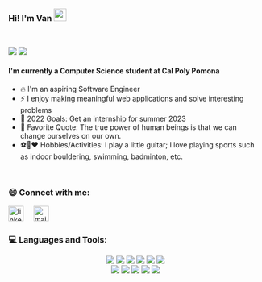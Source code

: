 ### Hi! I'm Van <img src="https://media.giphy.com/media/hvRJCLFzcasrR4ia7z/giphy.gif" width="25px">

<br>

[![](https://img.shields.io/badge/LinkedIn-VanHuynh-blue)](https://www.linkedin.com/in/vanthuynh/)
[![](https://img.shields.io/badge/Email-vthuynh@cpp.edu-red)](mailto:vthuynh@cpp.edu)

#### I'm currently a Computer Science student at Cal Poly Pomona

- 🔥 I'm an aspiring Software Engineer
- ⚡ I enjoy making meaningful web applications and solve interesting problems
- 🎯 2022 Goals: Get an internship for summer 2023
- 🌱 Favorite Quote: The true power of human beings is that we can change ourselves on our own.
- ⚽🎸❤️ Hobbies/Activities: I play a little guitar; I love playing sports such as indoor bouldering, swimming, badminton, etc.

<br />

### 😄 Connect with me:
<a href="https://www.linkedin.com/in/vanthuynh/"><img src="https://www.vectorlogo.zone/logos/linkedin/linkedin-icon.svg" width="30px" alt="linkedin"></a>
&nbsp; &nbsp;
<a href="mailto:htvan228@gmail.com"><img src="https://www.vectorlogo.zone/logos/gmail/gmail-icon.svg" width="30px" alt="mail"></a> 
&nbsp; &nbsp;

<!-- github stats modal -->
<!-- <p align="center">
  <a href="https://github.com/vanthuynh"><img src="https://github-readme-stats.vercel.app/api?username=vanthuynh&hide_border=true&show_icons=true" alt="vanthuynh's github stats"></a>
</p> -->

### 💻 Languages and Tools:

<p align="center">
<img src="https://img.shields.io/badge/c++-%2300599C.svg?style=for-the-badge&logo=c%2B%2B&logoColor=white"/>
<img src="https://img.shields.io/badge/java-%23ED8B00.svg?style=for-the-badge&logo=java&logoColor=white"/>
<img src="https://img.shields.io/badge/python-3670A0?style=for-the-badge&logo=python&logoColor=ffdd54"/>
<img src="https://img.shields.io/badge/MongoDB-%234ea94b.svg?style=for-the-badge&logo=mongodb&logoColor=white"/>
<img src="https://img.shields.io/badge/html5%20-%23E34F26.svg?&style=for-the-badge&logo=html5&logoColor=white"/>
<img src="https://img.shields.io/badge/css3%20-%231572B6.svg?&style=for-the-badge&logo=css3&logoColor=white"/><br>
<img src="https://img.shields.io/badge/react-%2320232a.svg?style=for-the-badge&logo=react&logoColor=%2361DAFB"/>
<img src="https://img.shields.io/badge/SASS-hotpink.svg?style=for-the-badge&logo=SASS&logoColor=white"/>
 <img src="https://img.shields.io/badge/node.js%20-%2343853D.svg?&style=for-the-badge&logo=node.js&logoColor=white"/> 
 <img src="https://img.shields.io/badge/javascript%20-%23323330.svg?&style=for-the-badge&logo=javascript&logoColor=%23F7DF1E"/> 
 <img src="https://img.shields.io/badge/git%20-%23F05033.svg?&style=for-the-badge&logo=git&logoColor=white"/> <br><br>
